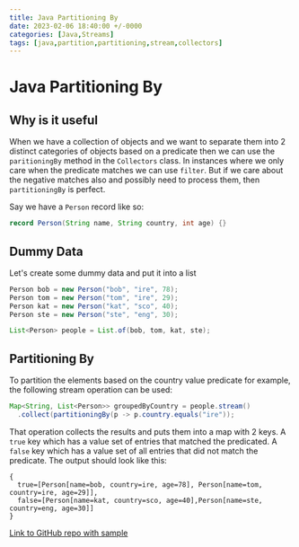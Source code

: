 ```yaml
---
title: Java Partitioning By
date: 2023-02-06 18:40:00 +/-0000
categories: [Java,Streams]
tags: [java,partition,partitioning,stream,collectors]
---
```


# Java Partitioning By  

## Why is it useful
When we have a collection of objects and we want to separate them into 2 distinct categories of objects based on a predicate then we can use the `paritioningBy` method in the `Collectors` class. In instances where we only care when the predicate matches we can use `filter`. But if we care about the negative matches also and possibly need to process them, then `partitioningBy` is perfect.  

Say we have a `Person` record like so:

```java
record Person(String name, String country, int age) {}
```

## Dummy Data
Let's create some dummy data and put it into a list

```java
Person bob = new Person("bob", "ire", 78);
Person tom = new Person("tom", "ire", 29);
Person kat = new Person("kat", "sco", 40);
Person ste = new Person("ste", "eng", 30);

List<Person> people = List.of(bob, tom, kat, ste);
```

## Partitioning By
To partition the elements based on the country value predicate for example, the following stream operation can be used:

```java
Map<String, List<Person>> groupedByCountry = people.stream()
  .collect(partitioningBy(p -> p.country.equals("ire"));
```

That operation collects the results and puts them into a map with 2 keys. A `true` key which has a value set of entries that matched the predicated. A `false` key which has a value set of all entries that did not match the predicate. The output should look like this:  

```text
{
  true=[Person[name=bob, country=ire, age=78], Person[name=tom, country=ire, age=29]],
  false=[Person[name=kat, country=sco, age=40],Person[name=ste, country=eng, age=30]]
}
```

[Link to GitHub repo with sample](https://github.com/eternalgooner/java-samples/blob/main/src/main/java/java8/partitioningBy/PartitioningBy.java)
